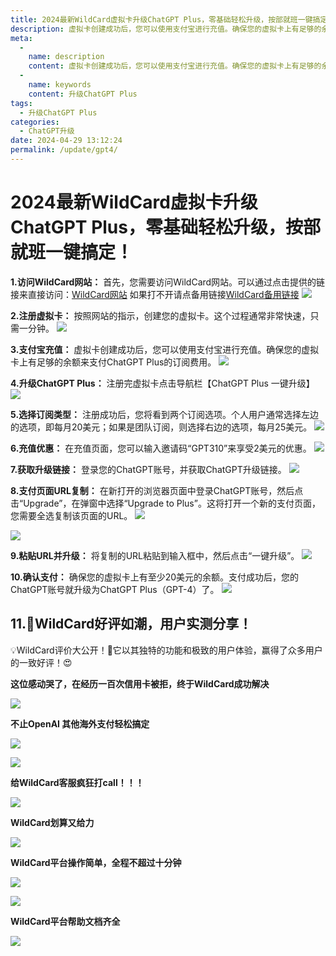 ```yaml
---
title: 2024最新WildCard虚拟卡升级ChatGPT Plus，零基础轻松升级，按部就班一键搞定！
description: 虚拟卡创建成功后，您可以使用支付宝进行充值。确保您的虚拟卡上有足够的余额来支付ChatGPT Plus的订阅费用。
meta: 
  - 
    name: description
    content: 虚拟卡创建成功后，您可以使用支付宝进行充值。确保您的虚拟卡上有足够的余额来支付ChatGPT Plus的订阅费用。
  - 
    name: keywords
    content: 升级ChatGPT Plus
tags: 
  - 升级ChatGPT Plus
categories: 
  - ChatGPT升级
date: 2024-04-29 13:12:24
permalink: /update/gpt4/
---
```

# 2024最新WildCard虚拟卡升级ChatGPT Plus，零基础轻松升级，按部就班一键搞定！
**1.访问WildCard网站：** 首先，您需要访问WildCard网站。可以通过点击提供的链接来直接访问：[WildCard网站](https://yeka.ai/i/GPT310)
如果打不开请点备用链接[WildCard备用链接](https://yeka.ai/i/GPT310)
![](https://hlplch.aliyuntm.com/chatgpt/WX20240412-095641.png)

**2.注册虚拟卡：** 按照网站的指示，创建您的虚拟卡。这个过程通常非常快速，只需一分钟。
![](https://hlplch.aliyuntm.com/chatgpt/WX20240412-091301.png)

**3.支付宝充值：** 虚拟卡创建成功后，您可以使用支付宝进行充值。确保您的虚拟卡上有足够的余额来支付ChatGPT Plus的订阅费用。
![](https://hlplch.aliyuntm.com/chatgpt/WX20240421-000547.png)

**4.升级ChatGPT Plus：** 注册完虚拟卡点击导航栏【ChatGPT Plus 一键升级】
![](https://hlplch.aliyuntm.com/chatgpt/WX20240409-184808.png)

**5.选择订阅类型：** 注册成功后，您将看到两个订阅选项。个人用户通常选择左边的选项，即每月20美元；如果是团队订阅，则选择右边的选项，每月25美元。
![](https://hlplch.aliyuntm.com/chatgpt/WX20240409-185302.png)

**6.充值优惠：** 在充值页面，您可以输入邀请码“GPT310”来享受2美元的优惠。
![](https://hlplch.aliyuntm.com/chatgpt/WX20240411-110518.png)

**7.获取升级链接：** 登录您的ChatGPT账号，并获取ChatGPT升级链接。
![](https://hlplch.aliyuntm.com/chatgpt/WX20240409-185422.png)

**8.支付页面URL复制：** 在新打开的浏览器页面中登录ChatGPT账号，然后点击“Upgrade”，在弹窗中选择“Upgrade to Plus”。这将打开一个新的支付页面，您需要全选复制该页面的URL。
![](https://hlplch.aliyuntm.com/chatgpt/WX20240225-134928.png)

![](https://hlplch.aliyuntm.com/chatgpt/WX20240225-094438.png)

**9.粘贴URL并升级：** 将复制的URL粘贴到输入框中，然后点击“一键升级”。
![](https://hlplch.aliyuntm.com/chatgpt/WX20240409-185713.png)

**10.确认支付：** 确保您的虚拟卡上有至少20美元的余额。支付成功后，您的ChatGPT账号就升级为ChatGPT Plus（GPT-4）了。
![](https://hlplch.aliyuntm.com/chatgpt/WX20240409-201559.png)


## 11.🎉WildCard好评如潮，用户实测分享！
💡WildCard评价大公开！🚀它以其独特的功能和极致的用户体验，赢得了众多用户的一致好评！😍

**这位感动哭了，在经历一百次信用卡被拒，终于WildCard成功解决**

![](https://hlplch.aliyuntm.com/chatgpt/WX20240430-222956.png)

**不止OpenAI 其他海外支付轻松搞定**

![](https://hlplch.aliyuntm.com/chatgpt/WX20240430-222938.png)

![](https://hlplch.aliyuntm.com/chatgpt/WX20240430-222901.png)

**给WildCard客服疯狂打call！！！**

![](https://hlplch.aliyuntm.com/chatgpt/WX20240430-222840.png)

**WildCard划算又给力**

![](https://hlplch.aliyuntm.com/chatgpt/WX20240430-222823.png)

**WildCard平台操作简单，全程不超过十分钟**

![](https://hlplch.aliyuntm.com/chatgpt/WX20240430-222806.png)


![](https://hlplch.aliyuntm.com/chatgpt/WX20240430-222754.png)

**WildCard平台帮助文档齐全**

![](https://hlplch.aliyuntm.com/chatgpt/WX20240430-222741.png)









